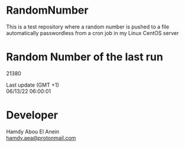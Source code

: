 # RandomNumber    
This is a test repository where a random number is pushed to a file automatically passwordless from a cron job in my Linux CentOS server    
# Random Number of the last run   
21380
      
Last update (GMT +1)    
06/13/22 06:00:01
# Developer    
Hamdy Abou El Anein   
hamdy.aea@protonmail.com
